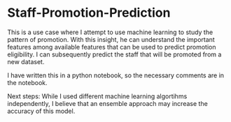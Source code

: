 # Staff-Promotion-Prediction
This is a use case where I attempt to use machine learning to study the pattern of promotion. 
With this insight, he can understand the important features among available features that can be used to predict promotion eligibility.
I can subsequently predict the staff that will be promoted from a new dataset.

I have written this in a python notebook, so the necessary comments are in the notebook.

Next steps:
While I used different machine learning algortihms independently, I believe that an ensemble approach may increase the accuracy of this model.
